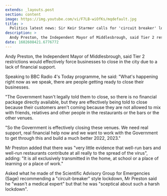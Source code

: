 ```yaml
--- 
extends: _layouts.post 
section: content 
image: https://img.youtube.com/vi/F7LB-wiOfKs/mqdefault.jpg 
title: > 
  Politics latest news: Sir Keir Starmer calls for 'circuit breaker' lockdown 
description: > 
  Andy Preston, the Independent Mayor of Middlesbrough, said Tier 2 restrictions would effectively force businesses to close in the city due to a lack of financial support.Speaking to BBC Radio 4's Today programme, he said: "What's happening right now as we speak, there are people getting ready to close their businesses."So the Government is effectively closing these venues.We need real support, real financial help now and we want to work with the Government to get through this and build a much better 2022, 2023."Asked what he made of the Scientific Advisory Group for Emergencies (Sage) recommending a "circuit-breaker" style lockdown, Mr Preston said he "wasn't a medical expert" but that he was "sceptical about such a harsh lockdown". 
date: 1602608421.6776772 
--- 
```

Andy Preston, the Independent Mayor of Middlesbrough, said Tier 2 restrictions would effectively force businesses to close in the city due to a lack of financial support.

Speaking to BBC Radio 4's Today programme, he said: "What's happening right now as we speak, there are people getting ready to close their businesses.

"The Government hasn't legally told them to close, so there is no financial package directly available, but they are effectively being told to close because their customers aren't coming because they are not allowed to mix with friends, relatives and other people in the restaurants or the bars or the other venues.

"So the Government is effectively closing these venues. We need real support, real financial help now and we want to work with the Government to get through this and build a much better 2022, 2023."

Mr Preston added that there was "very little evidence that well-run bars and well-run restaurants contribute at all really to the spread of the virus", adding: "It is all exclusively transmitted in the home, at school or a place of learning or a place of work."

Asked what he made of the Scientific Advisory Group for Emergencies (Sage) recommending a "circuit-breaker" style lockdown, Mr Preston said he "wasn't a medical expert" but that he was "sceptical about such a harsh lockdown".